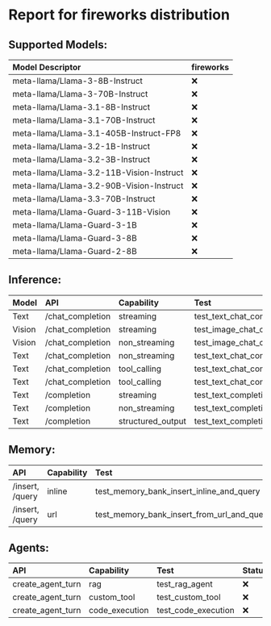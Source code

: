 # Report for fireworks distribution

## Supported Models:
| Model Descriptor | fireworks |
|:---|:---|
| meta-llama/Llama-3-8B-Instruct | ❌ |
| meta-llama/Llama-3-70B-Instruct | ❌ |
| meta-llama/Llama-3.1-8B-Instruct | ❌ |
| meta-llama/Llama-3.1-70B-Instruct | ❌ |
| meta-llama/Llama-3.1-405B-Instruct-FP8 | ❌ |
| meta-llama/Llama-3.2-1B-Instruct | ❌ |
| meta-llama/Llama-3.2-3B-Instruct | ❌ |
| meta-llama/Llama-3.2-11B-Vision-Instruct | ❌ |
| meta-llama/Llama-3.2-90B-Vision-Instruct | ❌ |
| meta-llama/Llama-3.3-70B-Instruct | ❌ |
| meta-llama/Llama-Guard-3-11B-Vision | ❌ |
| meta-llama/Llama-Guard-3-1B | ❌ |
| meta-llama/Llama-Guard-3-8B | ❌ |
| meta-llama/Llama-Guard-2-8B | ❌ |

## Inference:
| Model | API | Capability | Test | Status |
|:----- |:-----|:-----|:-----|:-----|
| Text | /chat_completion | streaming | test_text_chat_completion_streaming | ❌ |
| Vision | /chat_completion | streaming | test_image_chat_completion_streaming | ❌ |
| Vision | /chat_completion | non_streaming | test_image_chat_completion_non_streaming | ❌ |
| Text | /chat_completion | non_streaming | test_text_chat_completion_non_streaming | ❌ |
| Text | /chat_completion | tool_calling | test_text_chat_completion_with_tool_calling_and_streaming | ❌ |
| Text | /chat_completion | tool_calling | test_text_chat_completion_with_tool_calling_and_non_streaming | ❌ |
| Text | /completion | streaming | test_text_completion_streaming | ❌ |
| Text | /completion | non_streaming | test_text_completion_non_streaming | ❌ |
| Text | /completion | structured_output | test_text_completion_structured_output | ❌ |

## Memory:
| API | Capability | Test | Status |
|:-----|:-----|:-----|:-----|
| /insert, /query | inline | test_memory_bank_insert_inline_and_query | ❌ |
| /insert, /query | url | test_memory_bank_insert_from_url_and_query | ❌ |

## Agents:
| API | Capability | Test | Status |
|:-----|:-----|:-----|:-----|
| create_agent_turn | rag | test_rag_agent | ❌ |
| create_agent_turn | custom_tool | test_custom_tool | ❌ |
| create_agent_turn | code_execution | test_code_execution | ❌ |
